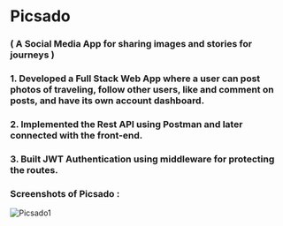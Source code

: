    # Picsado 
### ( A Social Media App for sharing images and stories for journeys )

### 1. Developed a Full Stack Web App where a user can post photos of traveling, follow other users, like and comment on posts, and have its own account dashboard.
### 2. Implemented the Rest API using Postman and later connected with the front-end.
### 3. Built JWT Authentication using middleware for protecting the routes.

### Screenshots of Picsado :
![Picsado1](https://user-images.githubusercontent.com/38534773/107124475-2518d900-68ca-11eb-9491-72255ae3e893.JPG)

